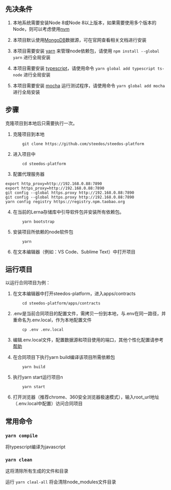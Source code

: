 ## 先决条件

1.  本地系统需要安装Node 8或Node 8以上版本，如果需要使用多个版本的Node，则可以考虑使用[nvm](https://github.com/creationix/nvm)

2.  本项目默认使用[MongoDB](https://docs.mongodb.com/guides/server/install/)数据源，可在官网查看相关文档进行安装
2.  本项目需要安装 [yarn](https://yarnpkg.com/) 来管理node依赖包，请使用 `npm install --global yarn` 进行全局安装
3.  本项目需要安装 [typescript](https://www.typescriptlang.org/)，请使用命令 `yarn global add typescript ts-node` 进行全局安装
4.  本项目需要安装 [mocha](https://github.com/mochajs/mocha) 运行测试程序，请使用命令 `yarn global add mocha` 进行全局安装

## 步骤

克隆项目到本地后只需要执行一次。

1. 克隆项目到本地
    ```
        git clone https://github.com/steedos/steedos-platform 
    ```
2. 进入项目中  
    ```
        cd steedos-platform
    ```
3. 配置代理服务器

```
export http_proxy=http://192.168.0.88:7890
export https_proxy=http://192.168.0.88:7890
git config --global https.proxy http://192.168.0.88:7890
git config --global https.proxy http://192.168.0.88:7890
yarn config registry https://registry.npm.taobao.org
```

4. 在当前的Lerna存储库中引导软件包并安装所有依赖包。
    ```
        yarn bootstrap
    ```
5. 安装项目所依赖的node软件包
    ```
        yarn
    ```
6. 在文本编辑器（例如：VS Code、Sublime Text）中打开项目

## 运行项目
以运行合同项目为例：


1. 在文本编辑器中打开steedos-platform，进入apps/contracts
    ```
        cd steedos-platform/apps/contracts
    ```
2. .env是当前合同项目的配置文件，需拷贝一份到本地，与.env在同一路径，并重命名为.env.local，作为本地配置文件
    ```
        cp .env .env.local
    ```

3. 编辑.env.local文件，配置数据源和项目使用的端口，其他个性化配置请参考[帮助](https://www.steedos.com/developer/)

4. 在合同项目下执行yarn build编译该项目所需依赖包
    ```
        yarn build
    ```

5. 执行yarn start运行项目n
    ```
        yarn start
    ```
6. 打开浏览器（推荐chrome、360安全浏览器极速模式），输入root_url地址（.env.local中配置）访问合同项目

## 常用命令

### `yarn compile`

将typescript编译为javascript

### `yarn clean`

这将清除所有生成的文件和目录

运行 `yarn cleal-all` 将会清除node_modules文件目录
